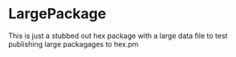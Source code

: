 # LargePackage

This is just a stubbed out hex package with a large data file to test publishing large packagages to hex.pm
